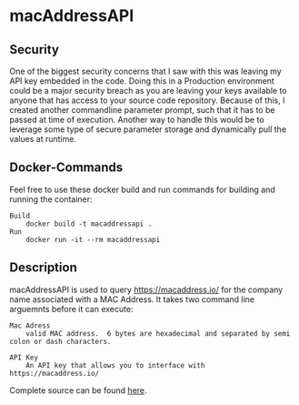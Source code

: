 # macAddressAPI

Security
-----------

One of the biggest security concerns that I saw with this was leaving my API key embedded in the code.  Doing this in a Production environment could be a major security breach as you are leaving your keys available to anyone that has access to your source code repository.  Because of this, I created another commandline parameter prompt, such that it has to be passed at time of execution.  Another way to handle this would be to leverage some type of secure parameter storage and dynamically pull the values at runtime.


Docker-Commands
-----------

Feel free to use these docker build and run commands for building and running the container:

	Build
		docker build -t macaddressapi .
	Run
		docker run -it --rm macaddressapi


Description
-----------

macAddressAPI is used to query https://macaddress.io/ for the company name associated with a MAC Address.  It takes two command line arguemnts before it can execute:

	Mac Adress
		valid MAC address.  6 bytes are hexadecimal and separated by semi colon or dash characters.

	API Key
		An API key that allows you to interface with https://macaddress.io/


Complete source can be found [here](https://github.com/jkanwarACN/macAddressAPI).

